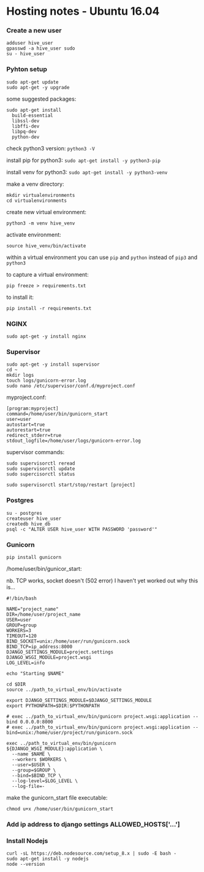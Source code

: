 # Hosting notes - Ubuntu 16.04

### Create a new user

```
adduser hive_user
gpasswd -a hive_user sudo
su - hive_user
```

### Pyhton setup

```
sudo apt-get update
sudo apt-get -y upgrade
```

some suggested packages:

```
sudo apt-get install 
  build-essential
  libssl-dev
  libffi-dev
  libpq-dev
  python-dev
```

check python3 version:
`python3 -V`

install pip for python3:
`sudo apt-get install -y python3-pip`

install venv for python3:
`sudo apt-get install -y python3-venv`

make a venv directory:
```
mkdir virtualenvironments
cd virtualenvironments
```

create new virtual environment:

`python3 -m venv hive_venv`

activate environment:

`source hive_venv/bin/activate`

within a virtual environment you can use `pip` and `python` instead of `pip3` and `python3`

to capture a virtual environment:

`pip freeze > requirements.txt`

to install it:

`pip install -r requirements.txt`

### NGINX

`sudo apt-get -y install nginx`

### Supervisor

```
sudo apt-get -y install supervisor
cd ~
mkdir logs
touch logs/gunicorn-error.log
sudo nano /etc/supervisor/conf.d/myproject.conf
```

myproject.conf:

```
[program:myproject]
command=/home/user/bin/gunicorn_start
user=user
autostart=true
autorestart=true
redirect_stderr=true
stdout_logfile=/home/user/logs/gunicorn-error.log
```

supervisor commands:

```
sudo supervisorctl reread
sudo supervisorctl update
sudo supercisorctl status

sudo supervisorctl start/stop/restart [project]
```

### Postgres

```
su - postgres
createuser hive_user
createdb hive_db
psql -c "ALTER USER hive_user WITH PASSWORD 'password'"
```

### Gunicorn

`pip install gunicorn`

/home/user/bin/gunicor_start:

nb. TCP works, socket doesn't (502 error) I haven't yet worked out why this is...

```
#!/bin/bash

NAME="project_name"
DIR=/home/user/project_name
USER=user
GROUP=group
WORKERS=3
TIMEOUT=120
BIND_SOCKET=unix:/home/user/run/gunicorn.sock
BIND_TCP=ip_address:8000
DJANGO_SETTINGS_MODULE=project.settings
DJANGO_WSGI_MODULE=project.wsgi
LOG_LEVEL=info

echo "Starting $NAME"

cd $DIR
source ../path_to_virtual_env/bin/activate

export DJANGO_SETTINGS_MODULE=$DJANGO_SETTINGS_MODULE
export PYTHONPATH=$DIR:$PYTHONPATH

# exec ../path_to_virtual_env/bin/gunicorn project.wsgi:application --bind 0.0.0.0:8000
# exec ../path_to_virtual_env/bin/gunicorn project.wsgi:application --bind=unix:/home/user/project/run/gunicorn.sock

exec ../path_to_virtual_env/bin/gunicorn ${DJANGO_WSGI_MODULE}:application \
  --name $NAME \
  --workers $WORKERS \
  --user=$USER \
  --group=$GROUP \
  --bind=$BIND_TCP \
  --log-level=$LOG_LEVEL \
  --log-file=-
```

make the gunicorn_start file executable:

`chmod u+x /home/user/bin/gunicorn_start`

### Add ip address to django settings ALLOWED_HOSTS['...']

### Install Nodejs
```
curl -sL https://deb.nodesource.com/setup_8.x | sudo -E bash -
sudo apt-get install -y nodejs
node --version
```
